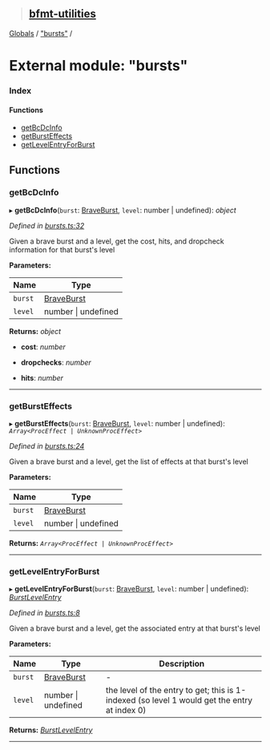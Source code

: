 > ## [bfmt-utilities](../README.md)

[Globals](../globals.md) / ["bursts"](_bursts_.md) /

# External module: "bursts"

### Index

#### Functions

* [getBcDcInfo](_bursts_.md#getbcdcinfo)
* [getBurstEffects](_bursts_.md#getbursteffects)
* [getLevelEntryForBurst](_bursts_.md#getlevelentryforburst)

## Functions

###  getBcDcInfo

▸ **getBcDcInfo**(`burst`: [BraveBurst](_datamine_types_d_.md#braveburst), `level`: number | undefined): *object*

*Defined in [bursts.ts:32](https://github.com/BluuArc/bfmt-utilities/blob/3dd6fae/src/bursts.ts#L32)*

Given a brave burst and a level, get the cost, hits, and dropcheck information for that burst's level

**Parameters:**

Name | Type |
------ | ------ |
`burst` | [BraveBurst](_datamine_types_d_.md#braveburst) |
`level` | number \| undefined |

**Returns:** *object*

* **cost**: *number*

* **dropchecks**: *number*

* **hits**: *number*

___

###  getBurstEffects

▸ **getBurstEffects**(`burst`: [BraveBurst](_datamine_types_d_.md#braveburst), `level`: number | undefined): *`Array<ProcEffect | UnknownProcEffect>`*

*Defined in [bursts.ts:24](https://github.com/BluuArc/bfmt-utilities/blob/3dd6fae/src/bursts.ts#L24)*

Given a brave burst and a level, get the list of effects at that burst's level

**Parameters:**

Name | Type |
------ | ------ |
`burst` | [BraveBurst](_datamine_types_d_.md#braveburst) |
`level` | number \| undefined |

**Returns:** *`Array<ProcEffect | UnknownProcEffect>`*

___

###  getLevelEntryForBurst

▸ **getLevelEntryForBurst**(`burst`: [BraveBurst](_datamine_types_d_.md#braveburst), `level`: number | undefined): *[BurstLevelEntry](_datamine_types_d_.md#burstlevelentry)*

*Defined in [bursts.ts:8](https://github.com/BluuArc/bfmt-utilities/blob/3dd6fae/src/bursts.ts#L8)*

Given a brave burst and a level, get the associated entry at that burst's level

**Parameters:**

Name | Type | Description |
------ | ------ | ------ |
`burst` | [BraveBurst](_datamine_types_d_.md#braveburst) | - |
`level` | number \| undefined | the level of the entry to get; this is 1-indexed (so level 1 would get the entry at index 0)  |

**Returns:** *[BurstLevelEntry](_datamine_types_d_.md#burstlevelentry)*

___
